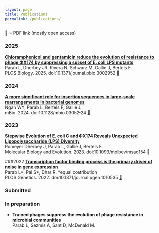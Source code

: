 ```yaml
---
layout: page
title: Publications
permalink: /publications/
---
```


📕 = PDF link (mostly open access)

### 2025

[**Chloramphenicol and gentamicin reduce the evolution of resistance to phage ΦX174 by suppressing a subset of E. coli LPS mutants**](https://journals.plos.org/plosbiology/article?id=10.1371/journal.pbio.3002952) <br>
Parab L, Dherbey JR, Rivera N, Schwarz M, Gallie J, Bertels F. <br>
PLOS Biology. 2025. doi:10.1371/journal.pbio.3002952 [📕](https://journals.plos.org/plosbiology/article/file?id=10.1371/journal.pbio.3002952&type=printable)


### 2024

[**A more significant role for insertion sequences in large-scale rearrangements in bacterial genomes**](https://journals.asm.org/doi/10.1128/mbio.03052-24) <br>
Ngan WY, Parab L, Bertels F, Gallie J. <br>
mBio. 2024. doi:10.1128/mbio.03052-24 [📕](https://journals.asm.org/doi/reader/10.1128/mbio.03052-24)

<!-- Include thesis? **bold** -->

### 2023

[**Stepwise Evolution of E. coli C and ΦX174 Reveals Unexpected Lipopolysaccharide (LPS) Diversity**](https://academic.oup.com/mbe/article/40/7/msad154/7217154) <br>
Romeyer Dherbey J, Parab L, Gallie J, Bertels F. <br>
Molecular Biology and Evolution. 2023. doi:10.1093/molbev/msad154 [📕](https://academic.oup.com/mbe/article-pdf/40/7/msad154/50960158/msad154.pdf)


###2022
[**Transcription factor binding process is the primary driver of noise in gene expression**](https://journals.plos.org/plosgenetics/article?id=10.1371/journal.pgen.1010535) <br>
Parab L*, Pal S*, Dhar R. *equal contribution <br>
PLOS Genetics. 2022. doi:10.1371/journal.pgen.1010535 [📕](https://journals.plos.org/plosgenetics/article/file?id=10.1371/journal.pgen.1010535&type=printable)



### Submitted

<!-- - Glynatsi, N. E., Ethan A., Nowak M. A., Hilbe C., **Conditional cooperation with longer memory**.
[Preprint](https://arxiv.org/abs/2402.02437). -->


### In preparation

- **Trained phages suppress the evolution of phage resistance in microbial communities** <br>
  Parab L, Sezmis A, Sant D, McDonald M. 

<!-- in the future, try a layout like Carolin Wendling or Ruth Ley's lab with the Title at the top, being a hyperlink. Then next line, authors' names. next line, Journal name, year, doi. -->
